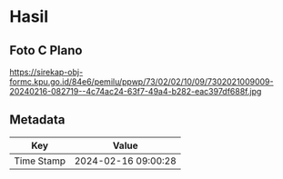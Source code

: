 # Hasil

## Foto C Plano

https://sirekap-obj-formc.kpu.go.id/84e6/pemilu/ppwp/73/02/02/10/09/7302021009009-20240216-082719--4c74ac24-63f7-49a4-b282-eac397df688f.jpg


## Metadata

| Key        | Value               |
| ---------- | ------------------- |
| Time Stamp | 2024-02-16 09:00:28 |



